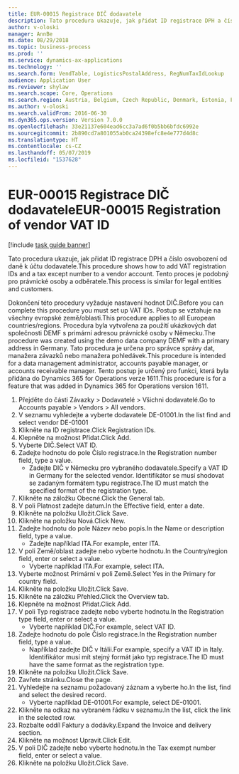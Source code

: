 ```yaml
---
title: EUR-00015 Registrace DIČ dodavatele
description: Tato procedura ukazuje, jak přidat ID registrace DPH a číslo osvobození od daně k účtu dodavatele.
author: v-oloski
manager: AnnBe
ms.date: 08/29/2018
ms.topic: business-process
ms.prod: ''
ms.service: dynamics-ax-applications
ms.technology: ''
ms.search.form: VendTable, LogisticsPostalAddress, RegNumTaxIdLookup
audience: Application User
ms.reviewer: shylaw
ms.search.scope: Core, Operations
ms.search.region: Austria, Belgium, Czech Republic, Denmark, Estonia, Finland, France, Germany, Hungary, Ireland, Italy, Latvia, Lithuania, Netherlands, Poland, Spain, Sweden, United Kingdom
ms.author: v-oloski
ms.search.validFrom: 2016-06-30
ms.dyn365.ops.version: Version 7.0.0
ms.openlocfilehash: 33e21137e604ead6cc3a7ad6f0b5bb6bfdc6992e
ms.sourcegitcommit: 2b890cd7a801055ab0ca24398efc8e4e777d4d8c
ms.translationtype: HT
ms.contentlocale: cs-CZ
ms.lasthandoff: 05/07/2019
ms.locfileid: "1537628"
---
```

# <a name="eur-00015-registration-of-vendor-vat-id"></a><span data-ttu-id="1602e-103">EUR-00015 Registrace DIČ dodavatele</span><span class="sxs-lookup"><span data-stu-id="1602e-103">EUR-00015 Registration of vendor VAT ID</span></span>

[!include [task guide banner](../../includes/task-guide-banner.md)]

<span data-ttu-id="1602e-104">Tato procedura ukazuje, jak přidat ID registrace DPH a číslo osvobození od daně k účtu dodavatele.</span><span class="sxs-lookup"><span data-stu-id="1602e-104">This procedure shows how to add VAT registration IDs and a tax except number to a vendor account.</span></span> <span data-ttu-id="1602e-105">Tento proces je podobný pro právnické osoby a odběratele.</span><span class="sxs-lookup"><span data-stu-id="1602e-105">This process is similar for legal entities and customers.</span></span> 

<span data-ttu-id="1602e-106">Dokončení této procedury vyžaduje nastavení hodnot DIČ.</span><span class="sxs-lookup"><span data-stu-id="1602e-106">Before you can complete this procedure you must set up VAT IDs.</span></span> <span data-ttu-id="1602e-107">Postup se vztahuje na všechny evropské země/oblasti.</span><span class="sxs-lookup"><span data-stu-id="1602e-107">This procedure applies to all European countries/regions.</span></span> <span data-ttu-id="1602e-108">Procedura byla vytvořena za použití ukázkových dat společnosti DEMF s primární adresou právnické osoby v Německu.</span><span class="sxs-lookup"><span data-stu-id="1602e-108">The procedure was created using the demo data company DEMF with a primary address in Germany.</span></span> <span data-ttu-id="1602e-109">Tato procedura je určena pro správce správy dat, manažera závazků nebo manažera pohledávek.</span><span class="sxs-lookup"><span data-stu-id="1602e-109">This procedure is intended for a data management administrator, accounts payable manager, or accounts receivable manager.</span></span> <span data-ttu-id="1602e-110">Tento postup je určený pro funkci, která byla přidána do Dynamics 365 for Operations verze 1611.</span><span class="sxs-lookup"><span data-stu-id="1602e-110">This procedure is for a feature that was added in Dynamics 365 for Operations version 1611.</span></span>

1. <span data-ttu-id="1602e-111">Přejděte do části Závazky > Dodavatelé > Všichni dodavatelé.</span><span class="sxs-lookup"><span data-stu-id="1602e-111">Go to Accounts payable > Vendors > All vendors.</span></span>
2. <span data-ttu-id="1602e-112">V seznamu vyhledejte a vyberte dodavatele DE-01001.</span><span class="sxs-lookup"><span data-stu-id="1602e-112">In the list find and select vendor DE-01001</span></span>
3. <span data-ttu-id="1602e-113">Klikněte na ID registrace.</span><span class="sxs-lookup"><span data-stu-id="1602e-113">Click Registration IDs.</span></span>
4. <span data-ttu-id="1602e-114">Klepněte na možnost Přidat.</span><span class="sxs-lookup"><span data-stu-id="1602e-114">Click Add.</span></span>
5. <span data-ttu-id="1602e-115">Vyberte DIČ.</span><span class="sxs-lookup"><span data-stu-id="1602e-115">Select VAT ID.</span></span>
6. <span data-ttu-id="1602e-116">Zadejte hodnotu do pole Číslo registrace.</span><span class="sxs-lookup"><span data-stu-id="1602e-116">In the Registration number field, type a value.</span></span>
    * <span data-ttu-id="1602e-117">Zadejte DIČ v Německu pro vybraného dodavatele.</span><span class="sxs-lookup"><span data-stu-id="1602e-117">Specify a VAT ID in Germany for the selected vendor.</span></span> <span data-ttu-id="1602e-118">Identifikátor se musí shodovat se zadaným formátem typu registrace.</span><span class="sxs-lookup"><span data-stu-id="1602e-118">The ID must match the specified format of the registration type.</span></span>  
7. <span data-ttu-id="1602e-119">Klikněte na záložku Obecné.</span><span class="sxs-lookup"><span data-stu-id="1602e-119">Click the General tab.</span></span>
8. <span data-ttu-id="1602e-120">V poli Platnost zadejte datum.</span><span class="sxs-lookup"><span data-stu-id="1602e-120">In the Effective field, enter a date.</span></span>
9. <span data-ttu-id="1602e-121">Klikněte na položku Uložit.</span><span class="sxs-lookup"><span data-stu-id="1602e-121">Click Save.</span></span>
10. <span data-ttu-id="1602e-122">Klikněte na položku Nová.</span><span class="sxs-lookup"><span data-stu-id="1602e-122">Click New.</span></span>
11. <span data-ttu-id="1602e-123">Zadejte hodnotu do pole Název nebo popis.</span><span class="sxs-lookup"><span data-stu-id="1602e-123">In the Name or description field, type a value.</span></span>
    * <span data-ttu-id="1602e-124">Zadejte například ITA.</span><span class="sxs-lookup"><span data-stu-id="1602e-124">For example, enter ITA.</span></span>  
12. <span data-ttu-id="1602e-125">V poli Země/oblast zadejte nebo vyberte hodnotu.</span><span class="sxs-lookup"><span data-stu-id="1602e-125">In the Country/region field, enter or select a value.</span></span>
    * <span data-ttu-id="1602e-126">Vyberte například ITA.</span><span class="sxs-lookup"><span data-stu-id="1602e-126">For example, select ITA.</span></span>  
13. <span data-ttu-id="1602e-127">Vyberte možnost Primární v poli Země.</span><span class="sxs-lookup"><span data-stu-id="1602e-127">Select Yes in the Primary for country field.</span></span>
14. <span data-ttu-id="1602e-128">Klikněte na položku Uložit.</span><span class="sxs-lookup"><span data-stu-id="1602e-128">Click Save.</span></span>
15. <span data-ttu-id="1602e-129">Klikněte na záložku Přehled.</span><span class="sxs-lookup"><span data-stu-id="1602e-129">Click the Overview tab.</span></span>
16. <span data-ttu-id="1602e-130">Klepněte na možnost Přidat.</span><span class="sxs-lookup"><span data-stu-id="1602e-130">Click Add.</span></span>
17. <span data-ttu-id="1602e-131">V poli Typ registrace zadejte nebo vyberte hodnotu.</span><span class="sxs-lookup"><span data-stu-id="1602e-131">In the Registration type field, enter or select a value.</span></span>
    * <span data-ttu-id="1602e-132">Vyberte například DIČ.</span><span class="sxs-lookup"><span data-stu-id="1602e-132">For example, select VAT ID.</span></span>  
18. <span data-ttu-id="1602e-133">Zadejte hodnotu do pole Číslo registrace.</span><span class="sxs-lookup"><span data-stu-id="1602e-133">In the Registration number field, type a value.</span></span>
    * <span data-ttu-id="1602e-134">Například zadejte DIČ v Itálii.</span><span class="sxs-lookup"><span data-stu-id="1602e-134">For example, specify a VAT ID in Italy.</span></span>  <span data-ttu-id="1602e-135">Identifikátor musí mít stejný formát jako typ registrace.</span><span class="sxs-lookup"><span data-stu-id="1602e-135">The ID must have the same format as the registration type.</span></span>  
19. <span data-ttu-id="1602e-136">Klikněte na položku Uložit.</span><span class="sxs-lookup"><span data-stu-id="1602e-136">Click Save.</span></span>
20. <span data-ttu-id="1602e-137">Zavřete stránku.</span><span class="sxs-lookup"><span data-stu-id="1602e-137">Close the page.</span></span>
21. <span data-ttu-id="1602e-138">Vyhledejte na seznamu požadovaný záznam a vyberte ho.</span><span class="sxs-lookup"><span data-stu-id="1602e-138">In the list, find and select the desired record.</span></span>
    * <span data-ttu-id="1602e-139">Vyberte například DE-01001.</span><span class="sxs-lookup"><span data-stu-id="1602e-139">For example, select DE-01001.</span></span>  
22. <span data-ttu-id="1602e-140">Klikněte na odkaz na vybraném řádku v seznamu.</span><span class="sxs-lookup"><span data-stu-id="1602e-140">In the list, click the link in the selected row.</span></span>
23. <span data-ttu-id="1602e-141">Rozbalte oddíl Faktury a dodávky.</span><span class="sxs-lookup"><span data-stu-id="1602e-141">Expand the Invoice and delivery section.</span></span>
24. <span data-ttu-id="1602e-142">Klikněte na možnost Upravit.</span><span class="sxs-lookup"><span data-stu-id="1602e-142">Click Edit.</span></span>
25. <span data-ttu-id="1602e-143">V poli DIČ zadejte nebo vyberte hodnotu.</span><span class="sxs-lookup"><span data-stu-id="1602e-143">In the Tax exempt number field, enter or select a value.</span></span>
26. <span data-ttu-id="1602e-144">Klikněte na položku Uložit.</span><span class="sxs-lookup"><span data-stu-id="1602e-144">Click Save.</span></span>

